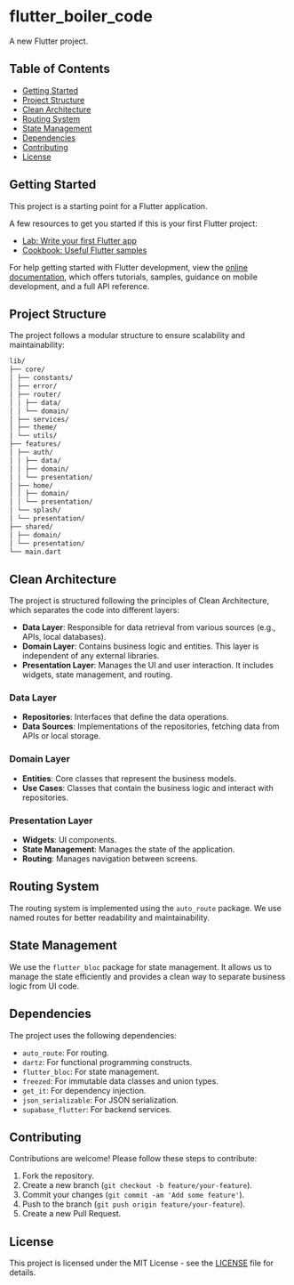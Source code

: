 # flutter_boiler_code

A new Flutter project.

## Table of Contents

- [Getting Started](#getting-started)
- [Project Structure](#project-structure)
- [Clean Architecture](#clean-architecture)
- [Routing System](#routing-system)
- [State Management](#state-management)
- [Dependencies](#dependencies)
- [Contributing](#contributing)
- [License](#license)

## Getting Started

This project is a starting point for a Flutter application.

A few resources to get you started if this is your first Flutter project:

- [Lab: Write your first Flutter app](https://docs.flutter.dev/get-started/codelab)
- [Cookbook: Useful Flutter samples](https://docs.flutter.dev/cookbook)

For help getting started with Flutter development, view the
[online documentation](https://docs.flutter.dev/), which offers tutorials,
samples, guidance on mobile development, and a full API reference.

## Project Structure

The project follows a modular structure to ensure scalability and maintainability:

```bash
lib/
├── core/
│ ├── constants/
│ ├── error/
│ ├── router/
│ │ ├── data/
│ │ └── domain/
│ ├── services/
│ ├── theme/
│ └── utils/
├── features/
│ ├── auth/
│ │ ├── data/
│ │ ├── domain/
│ │ └── presentation/
│ ├── home/
│ │ ├── domain/
│ │ └── presentation/
│ └── splash/
│ └── presentation/
├── shared/
│ ├── domain/
│ └── presentation/
└── main.dart
```


## Clean Architecture

The project is structured following the principles of Clean Architecture, which separates the code into different layers:

- **Data Layer**: Responsible for data retrieval from various sources (e.g., APIs, local databases).
- **Domain Layer**: Contains business logic and entities. This layer is independent of any external libraries.
- **Presentation Layer**: Manages the UI and user interaction. It includes widgets, state management, and routing.

### Data Layer

- **Repositories**: Interfaces that define the data operations.
- **Data Sources**: Implementations of the repositories, fetching data from APIs or local storage.

### Domain Layer

- **Entities**: Core classes that represent the business models.
- **Use Cases**: Classes that contain the business logic and interact with repositories.

### Presentation Layer

- **Widgets**: UI components.
- **State Management**: Manages the state of the application.
- **Routing**: Manages navigation between screens.

## Routing System

The routing system is implemented using the `auto_route` package. We use named routes for better readability and maintainability.

## State Management

We use the `flutter_bloc` package for state management. It allows us to manage the state efficiently and provides a clean way to separate business logic from UI code.


## Dependencies

The project uses the following dependencies:

- `auto_route`: For routing.
- `dartz`: For functional programming constructs.
- `flutter_bloc`: For state management.
- `freezed`: For immutable data classes and union types.
- `get_it`: For dependency injection.
- `json_serializable`: For JSON serialization.
- `supabase_flutter`: For backend services.


## Contributing

Contributions are welcome! Please follow these steps to contribute:

1. Fork the repository.
2. Create a new branch (`git checkout -b feature/your-feature`).
3. Commit your changes (`git commit -am 'Add some feature'`).
4. Push to the branch (`git push origin feature/your-feature`).
5. Create a new Pull Request.

## License

This project is licensed under the MIT License - see the [LICENSE](LICENSE) file for details.
